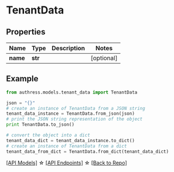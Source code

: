 # TenantData


## Properties
Name | Type | Description | Notes
------------ | ------------- | ------------- | -------------
**name** | **str** |  | [optional] 

## Example

```python
from authress.models.tenant_data import TenantData

json = "{}"
# create an instance of TenantData from a JSON string
tenant_data_instance = TenantData.from_json(json)
# print the JSON string representation of the object
print TenantData.to_json()

# convert the object into a dict
tenant_data_dict = tenant_data_instance.to_dict()
# create an instance of TenantData from a dict
tenant_data_from_dict = TenantData.from_dict(tenant_data_dict)
```
[[API Models]](./README.md#documentation-for-models) ☆ [[API Endpoints]](./README.md#documentation-for-api-endpoints) ☆ [[Back to Repo]](../README.md)


